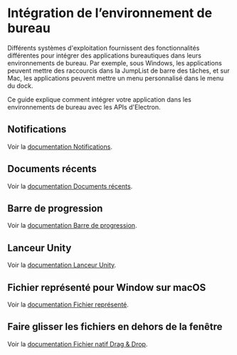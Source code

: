 # Intégration de l’environnement de bureau

Différents systèmes d'exploitation fournissent des fonctionnalités différentes pour intégrer des applications bureautiques dans leurs environnements de bureau. Par exemple, sous Windows, les applications peuvent mettre des raccourcis dans la JumpList de barre des tâches, et sur Mac, les applications peuvent mettre un menu personnalisé dans le menu du dock.

Ce guide explique comment intégrer votre application dans les environnements de bureau avec les APIs d'Electron.

## Notifications

Voir la [documentation Notifications](notifications.md).

## Documents récents

Voir la [documentation Documents récents](recent-documents.md).

## Barre de progression

Voir la [documentation Barre de progression](progress-bar.md).

## Lanceur Unity

Voir la [documentation Lanceur Unity](https://help.ubuntu.com/community/UnityLaunchersAndDesktopFiles#Adding_shortcuts_to_a_launcher).

## Fichier représenté pour Window sur macOS

Voir la [documentation Fichier représenté](represented-file.md).

## Faire glisser les fichiers en dehors de la fenêtre

Voir la [documentation Fichier natif Drag & Drop](native-file-drag-drop.md).
